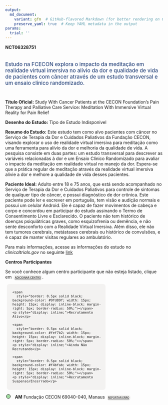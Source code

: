 ```yaml
---
output: 
  md_document:
    variant: gfm  # GitHub-flavored Markdown (for better rendering on GitHub)
    preserve_yaml: true  # Keep YAML metadata in the output
params:
  trial: ''
---
```


<script async src="https://scripts.simpleanalyticscdn.com/latest.js"></script>

**NCT06328751**

<div style="padding: 5px 5px 5px 0px; font-size: 1.20em; font-weight: 500; color: #2E4A7F; text-align: left; margin-bottom: 20px">

Estudo na FCECON explora o impacto da meditação em realidade virtual
imersiva no alívio da dor e qualidade de vida de pacientes com câncer
através de um estudo transversal e um ensaio clínico randomizado.

</div>

**Título Oficial:** Study With Cancer Patients at the CECON Foundation’s
Pain Therapy and Palliative Care Service: Meditation With Immersive
Virtual Reality for Pain Relief

**Desenho do Estudo:** Tipo de Estudo Indisponivel

**Resumo do Estudo:** Este estudo tem como alvo pacientes com câncer no
Serviço de Terapia da Dor e Cuidados Paliativos da Fundação CECON,
visando explorar o uso de realidade virtual imersiva para meditação como
uma ferramenta para alívio da dor e melhoria da qualidade de vida. A
pesquisa consiste em duas partes: um estudo transversal para descrever
as variáveis relacionadas à dor e um Ensaio Clínico Randomizado para
avaliar o impacto da meditação em realidade virtual no manejo da dor.
Espera-se que a prática regular de meditação através da realidade
virtual imersiva alivie a dor e melhore a qualidade de vida desses
pacientes.

**Paciente Ideal:** Adulto entre 18 e 75 anos, que está sendo
acompanhado no Serviço de Terapia da Dor e Cuidados Paliativos para
controle de sintomas de qualquer tipo de câncer, e possui diagnóstico de
dor crônica. Este paciente pode ler e escrever em português, tem visão e
audição normais e possui um celular Android. Ele é capaz de fazer
movimentos de cabeça e corpo e concordou em participar do estudo
assinando o Termo de Consentimento Livre e Esclarecido. O paciente não
tem histórico de doenças psiquiátricas graves, como esquizofrenia ou
demência, e não sente desconforto com a Realidade Virtual Imersiva. Além
disso, ele não tem tumores cerebrais, metástases cerebrais ou histórico
de convulsões, e é capaz de manter visitas regulares ao ambulatório.

Para mais informações, acesse as informações do estudo no
*clinicaltrials.gov* no seguinte
[link](https://clinicaltrials.gov/ct2/show/NCT06328751)

**Centros Participantes**

Se você conhece algum centro participante que não esteja listado, clique
em
<span style="color: #2E4A7F; margin-left: 2px; padding: 4px; background-color: #f3f2f1; border-radius: 8px; font-weight: 500; font-size: 0.6em"><a
href="https://cancertrialsbr.shinyapps.io/formsapp?study_nct_id=NCT06328751&amp;location_id=N%2FA&amp;location_full_name=N%2FA&amp;form_type=Adicionar%20Centro"
target="_blank">ADICIONAR CENTRO</a></span>.

<div style="margin-bottom: 8px; margin-left: 5px; padding: 8px; max-width: 300px; background-color: #f3f2f1; border-radius: 8px; font-size: 0.9em">

<div style="margin-left: 10px;">

    <span 
      style="border: 0.5px solid black; background-color: #9fd89f; width: 15px; height: 15px; display: inline-block; margin-right: 5px; border-radius: 50%;"></span>
    <p style="display: inline;">Recrutamento Ativo</p>

</div>

<div style="margin-left: 10px;">

    <span 
      style="border: 0.5px solid black; background-color: #fef7b2; width: 15px; height: 15px; display: inline-block; margin-right: 5px; border-radius: 50%;"></span>
    <p style="display: inline;">Ainda Não Recrutando</p>

</div>

<div style="margin-left: 10px;">

    <span 
      style="border: 0.5px solid black; background-color: #f4bfab; width: 15px; height: 15px; display: inline-block; margin-right: 5px; border-radius: 50%;"></span>
    <p style="display: inline;">Recrutamento Suspenso/Encerrado</p>

</div>

</div>

<div style="margin: 3px;">

<span style="border: 0.5px solid black; display: inline-block; width: 12px; height: 12px; border-radius: 50%; margin-right: 10px; padding-bottom: 0px; background-color: #9fd89f;"></span>
<b>AM</b> Fundação CECON 69040-040, Manaus
<span style="color: #2E4A7F; margin-left: 2px; padding: 4px; background-color: #f3f2f1; border-radius: 8px; font-weight: 500; font-size: 0.6em"><a
href="https://cancertrialsbr.shinyapps.io/formsapp?study_nct_id=NCT06328751&amp;location_id=FUNDACAOCENTRODECONTROLEDEONCOLOGIADOESTADODOAMAZONASFCECONMANAUSAM69040040BRAZIL&amp;location_full_name=Funda%C3%A7%C3%A3o%20CECON%2C%2069040-040%2C%20Manaus&amp;form_type=Reportar%20Erro"
target="_blank">REPORTAR ERRO</a></span>

</div>
